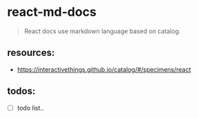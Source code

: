 # react-md-docs
> React docs use markdown language based on catalog.


## resources:
+ https://interactivethings.github.io/catalog/#/specimens/react

## todos:
- [ ] todo list..
